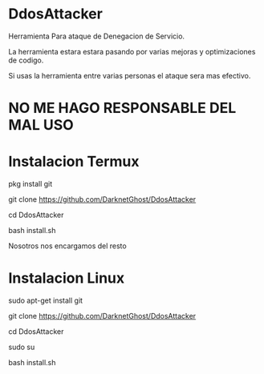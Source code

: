 # DdosAttacker
Herramienta Para ataque de Denegacion de Servicio.

La herramienta estara estara pasando por varias mejoras y optimizaciones de codigo.

Si usas la herramienta entre varias personas el ataque sera mas efectivo.

# NO ME HAGO RESPONSABLE DEL MAL USO

# Instalacion Termux
pkg install git

git clone https://github.com/DarknetGhost/DdosAttacker

cd DdosAttacker

bash install.sh

Nosotros nos encargamos del resto

# Instalacion Linux

sudo apt-get install git

git clone https://github.com/DarknetGhost/DdosAttacker

cd DdosAttacker

sudo su

bash install.sh
